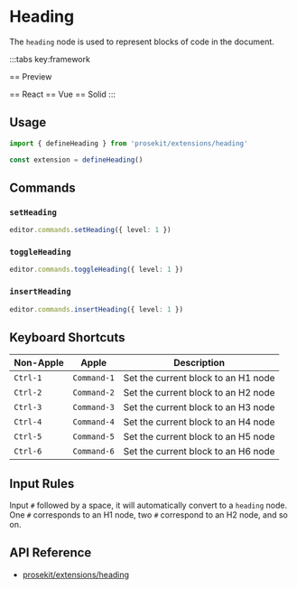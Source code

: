 # Heading

The `heading` node is used to represent blocks of code in the document.

<script setup>
import { ExamplePlaygroundLazy } from '../../components/example-playground-lazy'
import App from '../../components/vue-heading/app.vue'
</script>

:::tabs key:framework

== Preview

<ClientOnly><div class="p-2"><App/></div></ClientOnly>
== React
<ExamplePlaygroundLazy example="react-heading" />
== Vue
<ExamplePlaygroundLazy example="vue-heading" />
== Solid
<ExamplePlaygroundLazy example="solid-heading" />
:::

## Usage

```ts
import { defineHeading } from 'prosekit/extensions/heading'

const extension = defineHeading()
```

## Commands

### `setHeading`

```ts
editor.commands.setHeading({ level: 1 })
```

### `toggleHeading`

```ts
editor.commands.toggleHeading({ level: 1 })
```

### `insertHeading`

```ts
editor.commands.insertHeading({ level: 1 })
```

## Keyboard Shortcuts

| Non-Apple | Apple       | Description                         |
| --------- | ----------- | ----------------------------------- |
| `Ctrl-1`  | `Command-1` | Set the current block to an H1 node |
| `Ctrl-2`  | `Command-2` | Set the current block to an H2 node |
| `Ctrl-3`  | `Command-3` | Set the current block to an H3 node |
| `Ctrl-4`  | `Command-4` | Set the current block to an H4 node |
| `Ctrl-5`  | `Command-5` | Set the current block to an H5 node |
| `Ctrl-6`  | `Command-6` | Set the current block to an H6 node |

## Input Rules

Input `#` followed by a space, it will automatically convert to a `heading` node. One `#` corresponds to an H1 node, two `#` correspond to an H2 node, and so on.

## API Reference

- [prosekit/extensions/heading](/references/extensions/heading)
